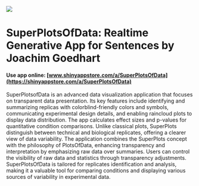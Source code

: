![](https://shiny-app-store3.s3.amazonaws.com/approvedapp/s517_5GrJBdAKQ56Ee4cj7ntmIEWvtjBAQcx56GKDTZGw_logo_251.jpg) 

# SuperPlotsOfData: Realtime Generative App for Sentences by Joachim Goedhart

#### Use app online: __[www.shinyappstore.com/a/SuperPlotsOfData](https://shinyappstore.com/a/SuperPlotsOfData)__

SuperPlotsofData is an advanced data visualization application that focuses on transparent data presentation. Its key features include identifying and summarizing replicas with colorblind-friendly colors and symbols, communicating experimental design details, and enabling raincloud plots to display data distribution. The app calculates effect sizes and p-values for quantitative condition comparisons. Unlike classical plots, SuperPlots distinguish between technical and biological replicates, offering a clearer view of data variability. The application combines the SuperPlots concept with the philosophy of PlotsOfData, enhancing transparency and interpretation by emphasizing raw data over summaries. Users can control the visibility of raw data and statistics through transparency adjustments. SuperPlotsOfData is tailored for replicates identification and analysis, making it a valuable tool for comparing conditions and displaying various sources of variability in experimental data.

